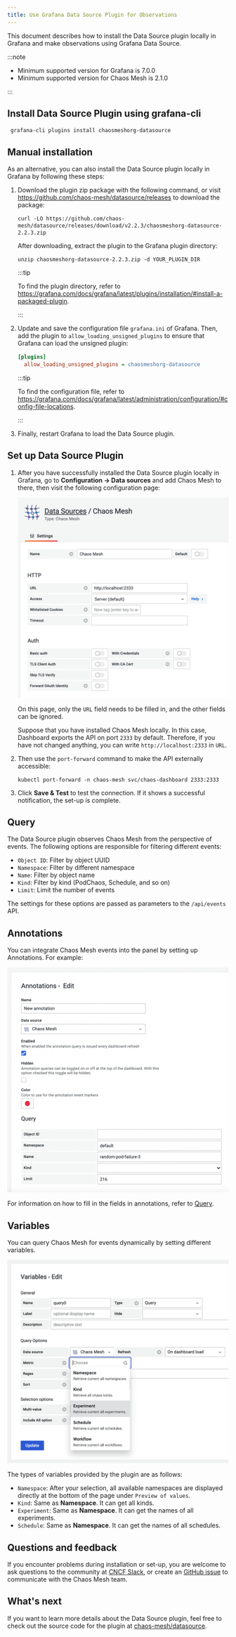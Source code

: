 ```yaml
---
title: Use Grafana Data Source Plugin for Observations
---
```


This document describes how to install the Data Source plugin locally in Grafana and make observations using Grafana Data Source.

:::note

- Minimum supported version for Grafana is 7.0.0
- Minimum supported version for Chaos Mesh is 2.1.0

:::

## Install Data Source Plugin using grafana-cli

```shell
 grafana-cli plugins install chaosmeshorg-datasource
```

## Manual installation

As an alternative, you can also install the Data Source plugin locally in Grafana by following these steps:

1. Download the plugin zip package with the following command, or visit <https://github.com/chaos-mesh/datasource/releases> to download the package:

   ```shell
   curl -LO https://github.com/chaos-mesh/datasource/releases/download/v2.2.3/chaosmeshorg-datasource-2.2.3.zip
   ```

   After downloading, extract the plugin to the Grafana plugin directory:

   ```shell
   unzip chaosmeshorg-datasource-2.2.3.zip -d YOUR_PLUGIN_DIR
   ```

   :::tip

   To find the plugin directory, refer to <https://grafana.com/docs/grafana/latest/plugins/installation/#install-a-packaged-plugin>.

   :::

2. Update and save the configuration file `grafana.ini` of Grafana. Then, add the plugin to `allow_loading_unsigned_plugins` to ensure that Grafana can load the unsigned plugin:

   ```ini
   [plugins]
     allow_loading_unsigned_plugins = chaosmeshorg-datasource
   ```

   :::tip

   To find the configuration file, refer to <https://grafana.com/docs/grafana/latest/administration/configuration/#config-file-locations>.

   :::

3. Finally, restart Grafana to load the Data Source plugin.

## Set up Data Source Plugin

1. After you have successfully installed the Data Source plugin locally in Grafana, go to **Configuration -> Data sources** and add Chaos Mesh to there, then visit the following configuration page:

   ![Configuration page](img/grafana/settings.png)

   On this page, only the `URL` field needs to be filled in, and the other fields can be ignored.

   Suppose that you have installed Chaos Mesh locally. In this case, Dashboard exports the API on port `2333` by default. Therefore, if you have not changed anything, you can write `http://localhost:2333` in `URL`.

2. Then use the `port-forward` command to make the API externally accessible:

   ```shell
   kubectl port-forward -n chaos-mesh svc/chaos-dashboard 2333:2333
   ```

3. Click **Save & Test** to test the connection. If it shows a successful notification, the set-up is complete.

## Query

The Data Source plugin observes Chaos Mesh from the perspective of events. The following options are responsible for filtering different events:

- `Object ID`: Filter by object UUID
- `Namespace`: Filter by different namespace
- `Name`: Filter by object name
- `Kind`: Filter by kind (PodChaos, Schedule, and so on)
- `Limit`: Limit the number of events

The settings for these options are passed as parameters to the `/api/events` API.

## Annotations

You can integrate Chaos Mesh events into the panel by setting up Annotations. For example:

![Annotations](img/grafana/annotations.png)

For information on how to fill in the fields in annotations, refer to [Query](#query).

## Variables

You can query Chaos Mesh for events dynamically by setting different variables.

![Variables](https://raw.githubusercontent.com/chaos-mesh/datasource/master/src/img/variables.png)

The types of variables provided by the plugin are as follows:

- `Namespace`: After your selection, all available namespaces are displayed directly at the bottom of the page under `Preview of values`.
- `Kind`: Same as **Namespace**. It can get all kinds.
- `Experiment`: Same as **Namespace**. It can get the names of all experiments.
- `Schedule`: Same as **Namespace**. It can get the names of all schedules.

## Questions and feedback

If you encounter problems during installation or set-up, you are welcome to ask questions to the community at [CNCF Slack](https://cloud-native.slack.com/archives/C0193VAV272), or create an [GitHub issue](https://github.com/chaos-mesh/datasource/issues) to communicate with the Chaos Mesh team.

## What's next

If you want to learn more details about the Data Source plugin, feel free to check out the source code for the plugin at [chaos-mesh/datasource](https://github.com/chaos-mesh/datasource).
